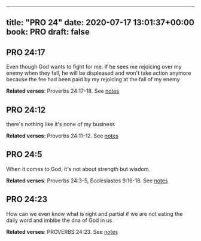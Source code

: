 
---
title: "PRO 24"
date: 2020-07-17 13:01:37+00:00
book: PRO
draft: false
---

## PRO 24:17

Even though God wants to fight for me. if he sees me rejoicing over my enemy when they fall, he will be displeased and won't take action anymore because the fee had been paid by my rejoicing at the fall of my enemy

**Related verses**: Proverbs 24:17-18. See [notes](https://my.bible.com/notes/3475693033298322313)


## PRO 24:12

there's nothing like it's none of my business

**Related verses**: Proverbs 24:11-12. See [notes](https://my.bible.com/notes/3475689902283940674)


## PRO 24:5

When it comes to God, it's not about strength but wisdom.

**Related verses**: Proverbs 24:3-5, Ecclesiastes 9:16-18. See [notes](https://my.bible.com/notes/3085789324676686083)


## PRO 24:23

How can we even know what is right and partial if we are not eating the daily word and imbibe the dna of God in us

**Related verses**: PROVERBS 24:23. See [notes](https://my.bible.com/notes/2708000362560479640)

